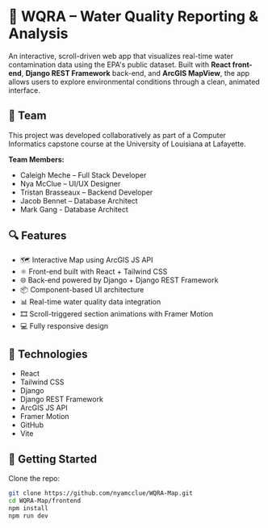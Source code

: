 # 🌊 WQRA – Water Quality Reporting & Analysis

An interactive, scroll-driven web app that visualizes real-time water contamination data using the EPA's public dataset. Built with **React front-end**, **Django REST Framework** back-end, and **ArcGIS MapView**, the app allows users to explore environmental conditions through a clean, animated interface.

## 👥 Team

This project was developed collaboratively as part of a Computer Informatics capstone course at the University of Louisiana at Lafayette.

**Team Members:**
- Caleigh Meche – Full Stack Developer
- Nya McClue – UI/UX Designer
- Tristan Brasseaux – Backend Developer 
- Jacob Bennet – Database Architect
- Mark Gang - Database Architect

## 🔍 Features

- 🗺️ Interactive Map using ArcGIS JS API
- ⚛️ Front-end built with React + Tailwind CSS
- 🌐 Back-end powered by Django + Django REST Framework
- 📦 Component-based UI architecture
- 📊 Real-time water quality data integration
- 🎞️ Scroll-triggered section animations with Framer Motion
- 💻 Fully responsive design

## 📌 Technologies

- React
- Tailwind CSS
- Django
- Django REST Framework
- ArcGIS JS API
- Framer Motion
- GitHub
- Vite

## 🚀 Getting Started

Clone the repo:

```bash
git clone https://github.com/nyamcclue/WQRA-Map.git
cd WQRA-Map/frontend
npm install
npm run dev
